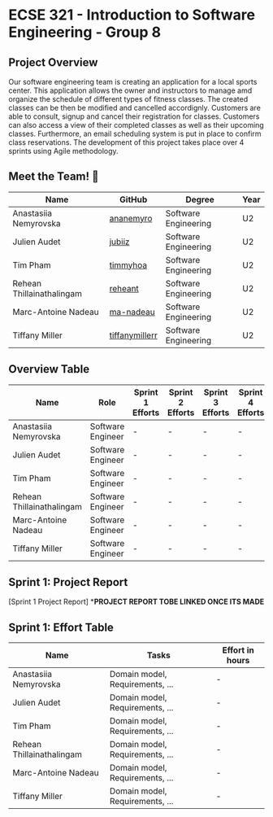 # ECSE 321 - Introduction to Software Engineering - Group 8

## Project Overview

Our software engineering team is creating an application for a local sports center. This application allows the owner and instructors to manage amd organize the schedule of different types of fitness classes. The created classes can be then be modified and cancelled accordignly. Customers are able to consult, signup and cancel their registration for classes. 
Customers can also access a view of their completed classes as well as their upcoming classes. Furthermore, an email scheduling system is put in place to confirm class reservations. The development of this project takes place over 4 sprints using Agile methodology. 

## Meet the Team! 👋
| Name | GitHub | Degree | Year
| --- | --- | --- | --- |
| Anastasiia Nemyrovska | [ananemyro](https://github.com/ananemyro) | Software Engineering | U2 |
| Julien Audet | [jubiiz](https://github.com/jubiiz) | Software Engineering | U2 |
|  Tim Pham | [timmyhoa](https://github.com/timmyhoa) | Software Engineering | U2 |
|  Rehean Thillainathalingam | [reheant](https://github.com/reheant) | Software Engineering | U2 |
|  Marc-Antoine Nadeau | [ma-nadeau](https://github.com/ma-nadeau) | Software Engineering | U2 |
| Tiffany Miller | [tiffanymillerr](https://github.com/tiffanymillerr) | Software Engineering | U2 |

## Overview Table
| Name | Role | Sprint 1 Efforts | Sprint 2 Efforts | Sprint 3 Efforts | Sprint 4 Efforts | Total Effort |
| --- | --- | --- | --- | --- | --- | --- |
| Anastasiia Nemyrovska | Software Engineer | - | - | - | - | - | - | - |
| Julien Audet | Software Engineer | - | - | - | - | - | - | - |
|  Tim Pham | Software Engineer | - | - | - | - | - | - | - |
|  Rehean Thillainathalingam | Software Engineer | - | - | - | - | - | - | - |
|  Marc-Antoine Nadeau | Software Engineer | - | - | - | - | - | - | - |
| Tiffany Miller | Software Engineer | - | - | - | - | - | - | - |

## Sprint 1: Project Report
[Sprint 1 Project Report]
*****PROJECT REPORT TOBE LINKED ONCE ITS MADE****

## Sprint 1: Effort Table
| Name | Tasks | Effort in hours |
| --- | --- | --- |
| Anastasiia Nemyrovska | Domain model, Requirements, ... | - |
| Julien Audet | Domain model, Requirements, ... | - |
|  Tim Pham | Domain model, Requirements, ... | - | 
|  Rehean Thillainathalingam | Domain model, Requirements, ... | - |
|  Marc-Antoine Nadeau | Domain model, Requirements, ... | - |
| Tiffany Miller | Domain model, Requirements, ... | - | 
